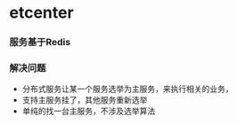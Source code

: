 # etcenter

### 服务基于Redis

### 解决问题
- 分布式服务让某一个服务选举为主服务，来执行相关的业务，
- 支持主服务挂了，其他服务重新选举
- 单纯的找一台主服务，不涉及选举算法